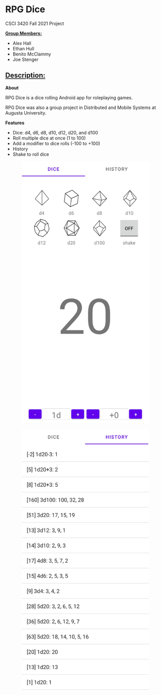 <h1><b> RPG Dice </b></h1>

 CSCI 3420 Fall 2021 Project

<b><u>Group Members:</u></b>
<ul>
    <li>Alex Hall</li>
    <li>Ethan Hull</li>
    <li>Benito McClammy</li>
    <li>Joe Stenger</li>
</ul>

<h2><b><u>Description:</u></b></h2>

<b>About</b>

RPG Dice is a dice rolling Android app for roleplaying games. 

RPG Dice was also a group project in Distributed and Mobile Systems at Augusta University.

<b>Features</b>

<ul>
    <li>Dice: d4, d6, d8, d10, d12, d20, and d100</li>
    <li>Roll multiple dice at once (1 to 100)</li>
    <li>Add a modifier to dice rolls (-100 to +100)</li>
    <li>History</li>
    <li>Shake to roll dice</li>
</ul>

<p align="center">
<img src="Resources/dice.jpg" alt="Dice Page" width="400" height="822">
<br>
<br>
<img src="Resources/history.jpg" alt="History Page" width="400" height="822">
</p>
